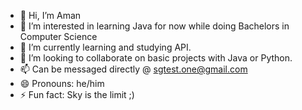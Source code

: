 - 👋 Hi, I’m Aman
- 👀 I’m interested in learning Java for now while doing Bachelors in Computer Science
- 🌱 I’m currently learning and studying API.
- 💞️ I’m looking to collaborate on basic projects with Java or Python.
- 📫 Can be messaged directly @ sgtest.one@gmail.com
- 😄 Pronouns: he/him
- ⚡ Fun fact: Sky is the limit ;)

<!---
manA-UPEI/manA-UPEI is a ✨ special ✨ repository because its `README.md` (this file) appears on your GitHub profile.
You can click the Preview link to take a look at your changes.
--->
